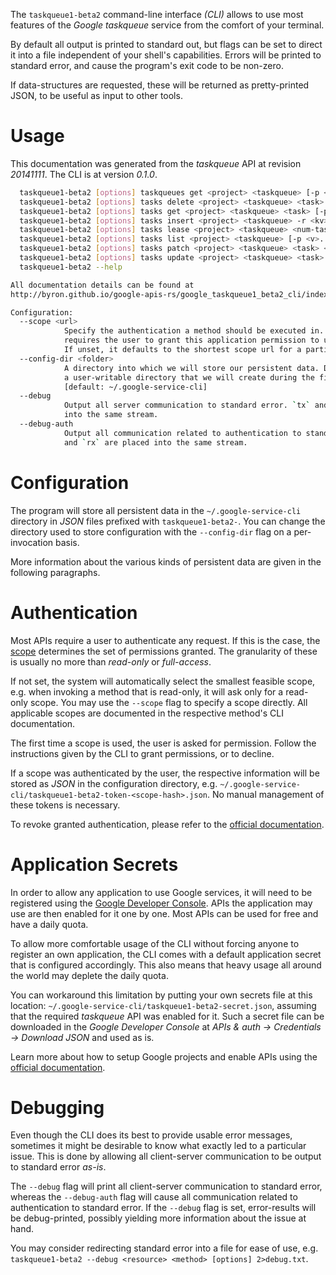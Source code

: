 <!---
DO NOT EDIT !
This file was generated automatically from 'src/mako/cli/README.md.mako'
DO NOT EDIT !
-->
The `taskqueue1-beta2` command-line interface *(CLI)* allows to use most features of the *Google taskqueue* service from the comfort of your terminal.

By default all output is printed to standard out, but flags can be set to direct it into a file independent of your shell's
capabilities. Errors will be printed to standard error, and cause the program's exit code to be non-zero.

If data-structures are requested, these will be returned as pretty-printed JSON, to be useful as input to other tools.

# Usage

This documentation was generated from the *taskqueue* API at revision *20141111*. The CLI is at version *0.1.0*.

```bash
  taskqueue1-beta2 [options] taskqueues get <project> <taskqueue> [-p <v>...] [-o <out>]
  taskqueue1-beta2 [options] tasks delete <project> <taskqueue> <task> [-p <v>...]
  taskqueue1-beta2 [options] tasks get <project> <taskqueue> <task> [-p <v>...] [-o <out>]
  taskqueue1-beta2 [options] tasks insert <project> <taskqueue> -r <kv>... [-p <v>...] [-o <out>]
  taskqueue1-beta2 [options] tasks lease <project> <taskqueue> <num-tasks> <lease-secs> [-p <v>...] [-o <out>]
  taskqueue1-beta2 [options] tasks list <project> <taskqueue> [-p <v>...] [-o <out>]
  taskqueue1-beta2 [options] tasks patch <project> <taskqueue> <task> <new-lease-seconds> -r <kv>... [-p <v>...] [-o <out>]
  taskqueue1-beta2 [options] tasks update <project> <taskqueue> <task> <new-lease-seconds> -r <kv>... [-p <v>...] [-o <out>]
  taskqueue1-beta2 --help

All documentation details can be found at
http://byron.github.io/google-apis-rs/google_taskqueue1_beta2_cli/index.html

Configuration:
  --scope <url>  
            Specify the authentication a method should be executed in. Each scope 
            requires the user to grant this application permission to use it.
            If unset, it defaults to the shortest scope url for a particular method.
  --config-dir <folder>
            A directory into which we will store our persistent data. Defaults to 
            a user-writable directory that we will create during the first invocation.
            [default: ~/.google-service-cli]
  --debug
            Output all server communication to standard error. `tx` and `rx` are placed 
            into the same stream.
  --debug-auth
            Output all communication related to authentication to standard error. `tx` 
            and `rx` are placed into the same stream.

```

# Configuration

The program will store all persistent data in the `~/.google-service-cli` directory in *JSON* files prefixed with `taskqueue1-beta2-`.  You can change the directory used to store configuration with the `--config-dir` flag on a per-invocation basis.

More information about the various kinds of persistent data are given in the following paragraphs.

# Authentication

Most APIs require a user to authenticate any request. If this is the case, the [scope][scopes] determines the 
set of permissions granted. The granularity of these is usually no more than *read-only* or *full-access*.

If not set, the system will automatically select the smallest feasible scope, e.g. when invoking a
method that is read-only, it will ask only for a read-only scope. 
You may use the `--scope` flag to specify a scope directly. 
All applicable scopes are documented in the respective method's CLI documentation.

The first time a scope is used, the user is asked for permission. Follow the instructions given 
by the CLI to grant permissions, or to decline.

If a scope was authenticated by the user, the respective information will be stored as *JSON* in the configuration
directory, e.g. `~/.google-service-cli/taskqueue1-beta2-token-<scope-hash>.json`. No manual management of these tokens
is necessary.

To revoke granted authentication, please refer to the [official documentation][revoke-access].

# Application Secrets

In order to allow any application to use Google services, it will need to be registered using the 
[Google Developer Console][google-dev-console]. APIs the application may use are then enabled for it
one by one. Most APIs can be used for free and have a daily quota.

To allow more comfortable usage of the CLI without forcing anyone to register an own application, the CLI
comes with a default application secret that is configured accordingly. This also means that heavy usage
all around the world may deplete the daily quota.

You can workaround this limitation by putting your own secrets file at this location: 
`~/.google-service-cli/taskqueue1-beta2-secret.json`, assuming that the required *taskqueue* API 
was enabled for it. Such a secret file can be downloaded in the *Google Developer Console* at 
*APIs & auth -> Credentials -> Download JSON* and used as is.

Learn more about how to setup Google projects and enable APIs using the [official documentation][google-project-new].


# Debugging

Even though the CLI does its best to provide usable error messages, sometimes it might be desirable to know
what exactly led to a particular issue. This is done by allowing all client-server communication to be 
output to standard error *as-is*.

The `--debug` flag will print all client-server communication to standard error, whereas the `--debug-auth` flag
will cause all communication related to authentication to standard error.
If the `--debug` flag is set, error-results will be debug-printed, possibly yielding more information about the 
issue at hand.

You may consider redirecting standard error into a file for ease of use, e.g. `taskqueue1-beta2 --debug <resource> <method> [options] 2>debug.txt`.


[scopes]: https://developers.google.com/+/api/oauth#scopes
[revoke-access]: http://webapps.stackexchange.com/a/30849
[google-dev-console]: https://console.developers.google.com/
[google-project-new]: https://developers.google.com/console/help/new/